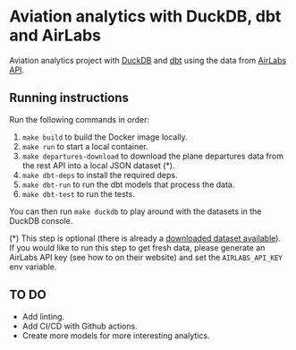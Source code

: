 # Aviation analytics with DuckDB, dbt and AirLabs
Aviation analytics project with [DuckDB](https://duckdb.org/) and [dbt](https://docs.getdbt.com/docs/introduction) using the data from [AirLabs API](https://airlabs.co).

## Running instructions
Run the following commands in order:
1. `make build` to build the Docker image locally.
2. `make run` to start a local container.
3. `make departures-download` to download the plane departures data from the rest API into a local JSON dataset (*).
4. `make dbt-deps` to install the required deps.
5. `make dbt-run` to run the dbt models that process the data.
6. `make dbt-test` to run the tests. 

You can then run `make duckdb` to play around with the datasets in the DuckDB console.

(*) This step is optional (there is already a [downloaded dataset available](data/departures_eze.json)).  
If you would like to run this step to get fresh data, please generate an AirLabs API key (see how to on their website) and set the `AIRLABS_API_KEY` env variable.

## TO DO
- Add linting.
- Add CI/CD with Github actions.
- Create more models for more interesting analytics.
